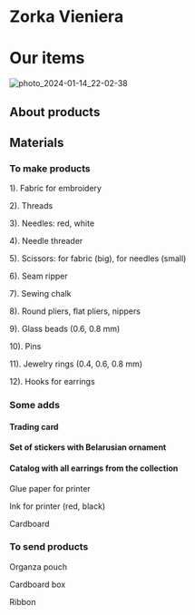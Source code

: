 # Zorka Vieniera

# Our items
![photo_2024-01-14_22-02-38](https://github.com/agathasuarez/unit.3/assets/142757977/cd5e6ca6-a670-4204-9c62-9444715420ec)
## About products 
## Materials
### To make products
1). Fabric for embroidery

2). Threads

3). Needles: red, white

4). Needle threader

5). Scissors: for fabric (big), for needles (small)

6). Seam ripper

7). Sewing chalk

8). Round pliers, flat pliers, nippers

9). Glass beads (0.6, 0.8 mm)

10). Pins

11). Jewelry rings (0.4, 0.6, 0.8 mm) 

12). Hooks for earrings
### Some adds
#### Trading card 
#### Set of stickers with Belarusian ornament
#### Catalog with all earrings from the collection
Glue paper for printer

Ink for printer (red, black)

Cardboard

### To send products 
Organza pouch

Cardboard box

Ribbon
